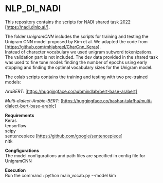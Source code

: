 # NLP_DI_NADI

This repository contains the scripts for NADI shared task 2022 [https://nadi.dlnlp.ai/]. 

The folder *UnigramCNN* includes the scripts for training and testing the Unigram CNN model proposed by Kim et al. We adapted the code from [https://github.com/mhjabreel/CharCnn_Keras].  
Instead of character vocabulary we used unigram subword tokenizations. The validation part is not included. The dev data provided in the shared task was used to fine tune model: finding the number of epochs using early stopping and finding the optimal vocabulary sizes for the Unigram model.  

The colab scripts contains the training and testing with two pre-trained models:

*AraBERT*: [https://huggingface.co/aubmindlab/bert-base-arabert]

*Multi-dialect-Arabic-BERT*: [https://huggingface.co/bashar-talafha/multi-dialect-bert-base-arabic] <br />


**Requirements** <br />
Keras <br />
tensorflow <br />
scipy <br />
sentencepiece [https://github.com/google/sentencepiece] <br />
nltk <br />

**Congfigurations** <br />
The model configurations and path files are specified in config file for UnigramCNN

**Execution** <br />
Run the command : python main_vocab.py --model kim



